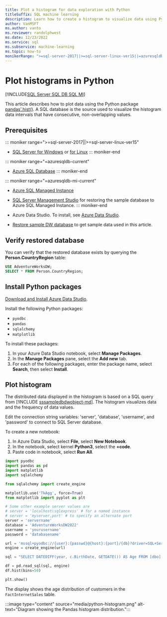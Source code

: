 ```yaml
---
title: Plot a histogram for data exploration with Python
titleSuffix: SQL machine learning
description: Learn how to create a histogram to visualize data using Python.
author: VanMSFT
ms.author: vanto
ms.reviewer: randolphwest
ms.date: 12/23/2022
ms.service: sql
ms.subservice: machine-learning
ms.topic: how-to
monikerRange: ">=sql-server-2017||>=sql-server-linux-ver15||=azuresqldb-mi-current||=azuresqldb-current"
---
```

# Plot histograms in Python

[!INCLUDE[SQL Server SQL DB SQL MI](../../includes/applies-to-version/sql-asdb-asdbmi.md)]

This article describes how to plot data using the Python package [pandas'.hist()](https://pandas.pydata.org/pandas-docs/stable/reference/api/pandas.DataFrame.hist.html). A SQL database is the source used to visualize the histogram data intervals that have consecutive, non-overlapping values.

## Prerequisites

::: moniker range=">=sql-server-2017||>=sql-server-linux-ver15"
- [SQL Server for Windows](../../database-engine/install-windows/install-sql-server.md) or [for Linux](../../linux/sql-server-linux-overview.md)
::: moniker-end

::: moniker range="=azuresqldb-current"
- [Azure SQL Database](/azure/sql-database/sql-database-get-started-portal)
::: moniker-end

::: moniker range="=azuresqldb-mi-current"
- [Azure SQL Managed Instance](/azure/azure-sql/managed-instance/instance-create-quickstart)

- [SQL Server Management Studio](../../ssms/download-sql-server-management-studio-ssms.md) for restoring the sample database to Azure SQL Managed Instance.
::: moniker-end

- Azure Data Studio. To install, see [Azure Data Studio](/azure-data-studio/what-is-azure-data-studio).

- [Restore sample DW database](../../samples/adventureworks-install-configure.md) to get sample data used in this article.

## Verify restored database

You can verify that the restored database exists by querying the **Person.CountryRegion** table:

```sql
USE AdventureWorksDW;
SELECT * FROM Person.CountryRegion;
```

## Install Python packages

[Download and Install Azure Data Studio](/azure-data-studio/download-azure-data-studio).

Install the following Python packages:
- `pyodbc`
- `pandas`
- `sqlalchemy`
- `matplotlib`

To install these packages:

1. In your Azure Data Studio notebook, select **Manage Packages**.
1. In the **Manage Packages** pane, select the **Add new** tab.
1. For each of the following packages, enter the package name, select **Search**, then select **Install**.

## Plot histogram

The distributed data displayed in the histogram is based on a SQL query from [!INCLUDE [sssampledbdwobject-md](../../includes/sssampledbdwobject-md.md)]. The histogram visualizes data and the frequency of data values.

Edit the connection string variables: 'server', 'database', 'username', and 'password' to connect to SQL Server database.

To create a new notebook:

1. In Azure Data Studio, select **File**, select **New Notebook**.
1. In the notebook, select kernel **Python3**, select the **+code**.
1. Paste code in notebook, select **Run All**.

```python
import pyodbc 
import pandas as pd
import matplotlib
import sqlalchemy

from sqlalchemy import create_engine

matplotlib.use('TkAgg', force=True)
from matplotlib import pyplot as plt

# Some other example server values are
# server = 'localhost\sqlexpress' # for a named instance
# server = 'myserver,port' # to specify an alternate port
server = 'servername'
database = 'AdventureWorksDW2022'
username = 'yourusername'
password = 'databasename'

url = 'mssql+pyodbc://{user}:{passwd}@{host}:{port}/{db}?driver=SQL+Server'.format(user=username, passwd=password, host=server, port=port, db=database)
engine = create_engine(url)

sql = "SELECT DATEDIFF(year, c.BirthDate, GETDATE()) AS Age FROM [dbo].[FactInternetSales] s INNER JOIN dbo.DimCustomer c ON s.CustomerKey = c.CustomerKey"

df = pd.read_sql(sql, engine)
df.hist(bins=50)

plt.show()
```

The display shows the age distribution of customers in the `FactInternetSales` table.

:::image type="content" source="media/python-histogram.png" alt-text="Diagram showing the Pandas histogram distribution.":::
